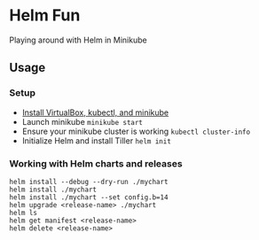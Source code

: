 # Helm Fun

Playing around with Helm in Minikube

## Usage

### Setup

- [Install VirtualBox, kubectl, and minikube](https://kubernetes.io/docs/setup/minikube)
- Launch minikube `minikube start`
- Ensure your minikube cluster is working `kubectl cluster-info`
- Initialize Helm and install Tiller `helm init`

### Working with Helm charts and releases

```shell
helm install --debug --dry-run ./mychart
helm install ./mychart
helm install ./mychart --set config.b=14
helm upgrade <release-name> ./mychart
helm ls
helm get manifest <release-name>
helm delete <release-name>
```

